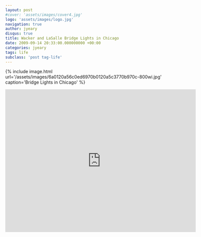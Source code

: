 ```yaml
---
layout: post
#cover: 'assets/images/cover4.jpg'
logo: 'assets/images/logo.jpg'
navigation: true
author: jyeary
disqus: true
title: Wacker and LaSalle Bridge Lights in Chicago
date: 2009-09-14 20:33:00.000000000 +00:00
categories: jyeary
tags: life
subclass: 'post tag-life'
---
```

{% include image.html url='/assets/images/6a0120a56c0ed6970b0120a5c3770b970c-800wi.jpg' caption='Bridge Lights in Chicago' %}

<p><iframe src="https://www.google.com/maps/embed?pb=!1m18!1m12!1m3!1d2970.2713067111554!2d-87.632155!3d41.887021999999995!2m3!1f0!2f0!3f0!3m2!1i1024!2i768!4f13.1!3m3!1m2!1s0x0%3A0x0!2zNDHCsDUzJzEzLjMiTiA4N8KwMzcnNTUuOCJX!5e0!3m2!1sen!2sus!4v1502631801974" width="600" height="450" frameborder="0" style="border:0" allowfullscreen></iframe></p>
